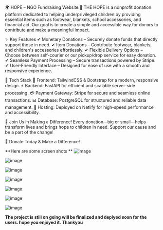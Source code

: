 🌍 HOPE – NGO Fundraising Website 💙
THE HOPE is a nonprofit donation platform dedicated to helping underprivileged children by providing essential items such as footwear, blankets, school accessories, and financial aid. Our goal is to create a simple and accessible way for donors to contribute and make a meaningful impact.

✨ Key Features
✔ Monetary Donations – Securely donate funds that directly support those in need.
✔ Item Donations – Contribute footwear, blankets, and children's accessories effortlessly.
✔ Flexible Delivery Options – Choose between self-courier or our pickup/drop service for easy donation.
✔ Seamless Payment Processing – Secure transactions powered by Stripe.
✔ User-Friendly Interface – Designed for ease of use with a smooth and responsive experience.

🔧 Tech Stack
🚀 Frontend: TailwindCSS & Bootstrap for a modern, responsive design.
⚡ Backend: FastAPI for efficient and scalable server-side processing.
💳 Payment Gateway: Stripe for secure and seamless online transactions.
📊 Database: PostgreSQL for structured and reliable data management.
📂 Hosting: Deployed on Netlify for high-speed performance and accessibility.

🤝 Join Us in Making a Difference!
Every donation—big or small—helps transform lives and brings hope to children in need. Support our cause and be a part of the change!

💙 Donate Today & Make a Difference!


**Here are some screen shots
**
![image](https://github.com/user-attachments/assets/387b29c2-4d2e-4901-a8a5-ef7bf0dd13ea)

![image](https://github.com/user-attachments/assets/d0d7f534-87a3-4144-b8a2-808ac53357a1)

![image](https://github.com/user-attachments/assets/73e2b104-5047-4cbf-a766-6ff12b079502)

![image](https://github.com/user-attachments/assets/69414e44-1291-43ac-b92a-79fce7fb7677)

![image](https://github.com/user-attachments/assets/a49e365c-7263-42fb-8fa7-0c28127a25f6)

![image](https://github.com/user-attachments/assets/757e040e-c0f5-4b1d-9e2f-d50dd0c9bb26)

![image](https://github.com/user-attachments/assets/84513076-b308-4d45-a212-5155d610f850)


**The project is still on going will be finalized and deplyed soon for the users.
hope you enjoyed it. Thankyou**




